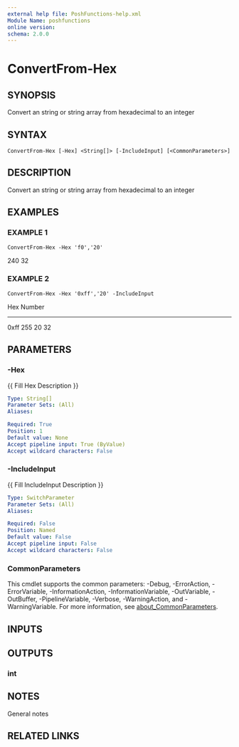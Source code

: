 ```yaml
---
external help file: PoshFunctions-help.xml
Module Name: poshfunctions
online version:
schema: 2.0.0
---
```


# ConvertFrom-Hex

## SYNOPSIS
Convert an string or string array from hexadecimal to an integer

## SYNTAX

```
ConvertFrom-Hex [-Hex] <String[]> [-IncludeInput] [<CommonParameters>]
```

## DESCRIPTION
Convert an string or string array from hexadecimal to an integer

## EXAMPLES

### EXAMPLE 1
```
ConvertFrom-Hex -Hex 'f0','20'
```

240
32

### EXAMPLE 2
```
ConvertFrom-Hex -Hex '0xff','20' -IncludeInput
```

Hex  Number
---  ------
0xff    255
20       32

## PARAMETERS

### -Hex
{{ Fill Hex Description }}

```yaml
Type: String[]
Parameter Sets: (All)
Aliases:

Required: True
Position: 1
Default value: None
Accept pipeline input: True (ByValue)
Accept wildcard characters: False
```

### -IncludeInput
{{ Fill IncludeInput Description }}

```yaml
Type: SwitchParameter
Parameter Sets: (All)
Aliases:

Required: False
Position: Named
Default value: False
Accept pipeline input: False
Accept wildcard characters: False
```

### CommonParameters
This cmdlet supports the common parameters: -Debug, -ErrorAction, -ErrorVariable, -InformationAction, -InformationVariable, -OutVariable, -OutBuffer, -PipelineVariable, -Verbose, -WarningAction, and -WarningVariable. For more information, see [about_CommonParameters](http://go.microsoft.com/fwlink/?LinkID=113216).

## INPUTS

## OUTPUTS

### int
## NOTES
General notes

## RELATED LINKS
